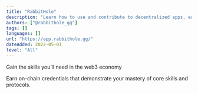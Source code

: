 ```yaml
---
title: "RabbitHole"
description: "Learn how to use and contribute to decentralized apps, earning tokens based on your on-chain activity."
authors: ["@rabbithole_gg"]
tags: []
languages: []
url: "https://app.rabbithole.gg/"
dateAdded: 2022-05-01
level: "All"
---
```


Gain the skills you’ll need in the web3 economy

Earn on-chain credentials that demonstrate your mastery of core skills and protocols.